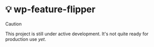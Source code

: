 # 💡 wp-feature-flipper

> [!CAUTION]  
> This project is still under active development. It's not quite ready for production use *yet*.
